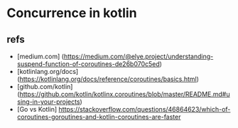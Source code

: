 # Concurrence in kotlin

## refs
 * [medium.com] (https://medium.com/@elye.project/understanding-suspend-function-of-coroutines-de26b070c5ed)
 * [kotlinlang.org/docs] (https://kotlinlang.org/docs/reference/coroutines/basics.html)
 * [github.com/kotlin] (https://github.com/kotlin/kotlinx.coroutines/blob/master/README.md#using-in-your-projects)
 * [Go vs Kotlin] https://stackoverflow.com/questions/46864623/which-of-coroutines-goroutines-and-kotlin-coroutines-are-faster
